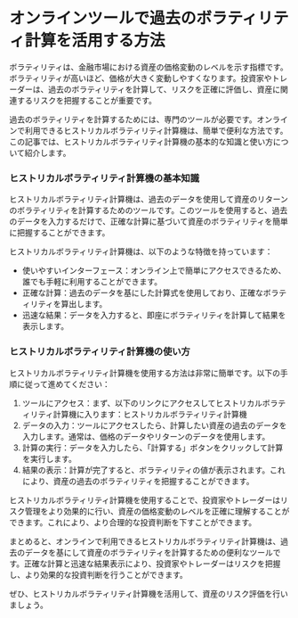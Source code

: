 オンラインツールで過去のボラティリティ計算を活用する方法
============================

ボラティリティは、金融市場における資産の価格変動のレベルを示す指標です。ボラティリティが高いほど、価格が大きく変動しやすくなります。投資家やトレーダーは、過去のボラティリティを計算して、リスクを正確に評価し、資産に関連するリスクを把握することが重要です。

過去のボラティリティを計算するためには、専門のツールが必要です。オンラインで利用できるヒストリカルボラティリティ計算機は、簡単で便利な方法です。この記事では、ヒストリカルボラティリティ計算機の基本的な知識と使い方について紹介します。

### ヒストリカルボラティリティ計算機の基本知識

ヒストリカルボラティリティ計算機は、過去のデータを使用して資産のリターンのボラティリティを計算するためのツールです。このツールを使用すると、過去のデータを入力するだけで、正確な計算に基づいて資産のボラティリティを簡単に把握することができます。

ヒストリカルボラティリティ計算機は、以下のような特徴を持っています：

- 使いやすいインターフェース：オンライン上で簡単にアクセスできるため、誰でも手軽に利用することができます。
- 正確な計算：過去のデータを基にした計算式を使用しており、正確なボラティリティを算出します。
- 迅速な結果：データを入力すると、即座にボラティリティを計算して結果を表示します。

### ヒストリカルボラティリティ計算機の使い方

ヒストリカルボラティリティ計算機を使用する方法は非常に簡単です。以下の手順に従って進めてください：

1. ツールにアクセス：まず、以下のリンクにアクセスしてヒストリカルボラティリティ計算機に入ります：ヒストリカルボラティリティ計算機
2. データの入力：ツールにアクセスしたら、計算したい資産の過去のデータを入力します。通常は、価格のデータやリターンのデータを使用します。
3. 計算の実行：データを入力したら、「計算する」ボタンをクリックして計算を実行します。
4. 結果の表示：計算が完了すると、ボラティリティの値が表示されます。これにより、資産の過去のボラティリティを把握することができます。

ヒストリカルボラティリティ計算機を使用することで、投資家やトレーダーはリスク管理をより効果的に行い、資産の価格変動のレベルを正確に理解することができます。これにより、より合理的な投資判断を下すことができます。

まとめると、オンラインで利用できるヒストリカルボラティリティ計算機は、過去のデータを基にして資産のボラティリティを計算するための便利なツールです。正確な計算と迅速な結果表示により、投資家やトレーダーはリスクを把握し、より効果的な投資判断を行うことができます。

ぜひ、ヒストリカルボラティリティ計算機を活用して、資産のリスク評価を行いましょう。
